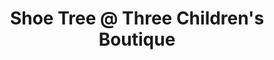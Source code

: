 ---
title: "Shoe Tree @ Three Children's Boutique"
url: /norfolk/shoe-tree-at-three-childrens-boutique/
shop: clothes
---